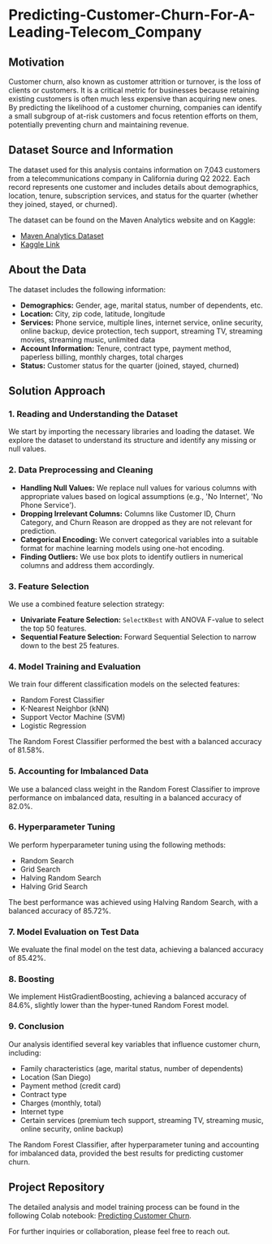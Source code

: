 # Predicting-Customer-Churn-For-A-Leading-Telecom_Company

## Motivation
Customer churn, also known as customer attrition or turnover, is the loss of clients or customers. It is a critical metric for businesses because retaining existing customers is often much less expensive than acquiring new ones. By predicting the likelihood of a customer churning, companies can identify a small subgroup of at-risk customers and focus retention efforts on them, potentially preventing churn and maintaining revenue.

## Dataset Source and Information
The dataset used for this analysis contains information on 7,043 customers from a telecommunications company in California during Q2 2022. Each record represents one customer and includes details about demographics, location, tenure, subscription services, and status for the quarter (whether they joined, stayed, or churned).

The dataset can be found on the Maven Analytics website and on Kaggle:

- [Maven Analytics Dataset](https://www.mavenanalytics.io/)
- [Kaggle Link](https://www.kaggle.com/)

## About the Data
The dataset includes the following information:

- **Demographics:** Gender, age, marital status, number of dependents, etc.
- **Location:** City, zip code, latitude, longitude
- **Services:** Phone service, multiple lines, internet service, online security, online backup, device protection, tech support, streaming TV, streaming movies, streaming music, unlimited data
- **Account Information:** Tenure, contract type, payment method, paperless billing, monthly charges, total charges
- **Status:** Customer status for the quarter (joined, stayed, churned)

## Solution Approach
### 1. Reading and Understanding the Dataset
We start by importing the necessary libraries and loading the dataset. We explore the dataset to understand its structure and identify any missing or null values.

### 2. Data Preprocessing and Cleaning
- **Handling Null Values:** We replace null values for various columns with appropriate values based on logical assumptions (e.g., 'No Internet', 'No Phone Service').
- **Dropping Irrelevant Columns:** Columns like Customer ID, Churn Category, and Churn Reason are dropped as they are not relevant for prediction.
- **Categorical Encoding:** We convert categorical variables into a suitable format for machine learning models using one-hot encoding.
- **Finding Outliers:** We use box plots to identify outliers in numerical columns and address them accordingly.

### 3. Feature Selection
We use a combined feature selection strategy:
- **Univariate Feature Selection:** `SelectKBest` with ANOVA F-value to select the top 50 features.
- **Sequential Feature Selection:** Forward Sequential Selection to narrow down to the best 25 features.

### 4. Model Training and Evaluation
We train four different classification models on the selected features:
- Random Forest Classifier
- K-Nearest Neighbor (kNN)
- Support Vector Machine (SVM)
- Logistic Regression

The Random Forest Classifier performed the best with a balanced accuracy of 81.58%.

### 5. Accounting for Imbalanced Data
We use a balanced class weight in the Random Forest Classifier to improve performance on imbalanced data, resulting in a balanced accuracy of 82.0%.

### 6. Hyperparameter Tuning
We perform hyperparameter tuning using the following methods:
- Random Search
- Grid Search
- Halving Random Search
- Halving Grid Search

The best performance was achieved using Halving Random Search, with a balanced accuracy of 85.72%.

### 7. Model Evaluation on Test Data
We evaluate the final model on the test data, achieving a balanced accuracy of 85.42%.

### 8. Boosting
We implement HistGradientBoosting, achieving a balanced accuracy of 84.6%, slightly lower than the hyper-tuned Random Forest model.

### 9. Conclusion
Our analysis identified several key variables that influence customer churn, including:
- Family characteristics (age, marital status, number of dependents)
- Location (San Diego)
- Payment method (credit card)
- Contract type
- Charges (monthly, total)
- Internet type
- Certain services (premium tech support, streaming TV, streaming music, online security, online backup)

The Random Forest Classifier, after hyperparameter tuning and accounting for imbalanced data, provided the best results for predicting customer churn.

## Project Repository
The detailed analysis and model training process can be found in the following Colab notebook: [Predicting Customer Churn](https://colab.research.google.com/drive/1ESG-0_R_BaalfDB23EMYnNj8LGRYjXZy?usp=sharing).

For further inquiries or collaboration, please feel free to reach out.
